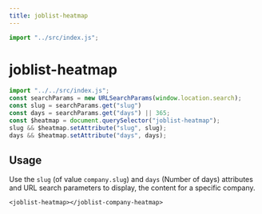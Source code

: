 ```yaml
---
title: joblist-heatmap
---
```


```js
import "../src/index.js";
```

# joblist-heatmap

```js
import "../../src/index.js";
const searchParams = new URLSearchParams(window.location.search);
const slug = searchParams.get("slug")
const days = searchParams.get("days") || 365;
const $heatmap = document.querySelector("joblist-heatmap");
slug && $heatmap.setAttribute("slug", slug);
days && $heatmap.setAttribute("days", days);
```

<joblist-heatmap></joblist-company-heatmap>

## Usage

Use the `slug` (of value `company.slug`) and `days` (Number of days)
attributes and URL search parameters to display, the content for a
specific company.

```
<joblist-heatmap></joblist-company-heatmap>
```
